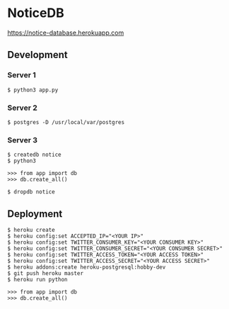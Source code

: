# NoticeDB

https://notice-database.herokuapp.com

## Development

### Server 1

```
$ python3 app.py
```

### Server 2

```
$ postgres -D /usr/local/var/postgres
```

### Server 3

```
$ createdb notice
$ python3

>>> from app import db
>>> db.create_all()

$ dropdb notice
```

## Deployment

```
$ heroku create
$ heroku config:set ACCEPTED_IP="<YOUR IP>"
$ heroku config:set TWITTER_CONSUMER_KEY="<YOUR CONSUMER KEY>"
$ heroku config:set TWITTER_CONSUMER_SECRET="<YOUR CONSUMER SECRET>"
$ heroku config:set TWITTER_ACCESS_TOKEN="<YOUR ACCESS TOKEN>"
$ heroku config:set TWITTER_ACCESS_SECRET="<YOUR ACCESS SECRET>"
$ heroku addons:create heroku-postgresql:hobby-dev
$ git push heroku master
$ heroku run python

>>> from app import db
>>> db.create_all()
```
